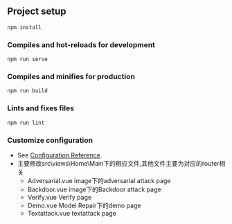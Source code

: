 ## Project setup
```
npm install
```

### Compiles and hot-reloads for development
```
npm run serve
```

### Compiles and minifies for production
```
npm run build
```

### Lints and fixes files
```
npm run lint
```

### Customize configuration
- See [Configuration Reference](https://cli.vuejs.org/config/).
- 主要修改src\views\Home\Main下的相应文件,其他文件主要为对应的router相关
    -   Adversarial.vue image下的adversarial attack page
    -   Backdoor.vue image下的Backdoor attack page
    -   Verify.vue Verify page
    -   Demo.vue   Model Repair下的demo page
    -   Textattack.vue textattack page
